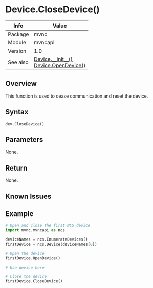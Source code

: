 # Device.CloseDevice()

|Info      | Value |
|----------|---------------|
|Package   |  mvnc         |
|Module    |  mvncapi      |
|Version   |  1.0          |
|See also|[Device.\_\_init\_\_()](Device.__init__.md) <br>[Device.OpenDevice()](Device.OpenDevice.md)|

## Overview
This function is used to cease communication and reset the device.

## Syntax
```python
dev.CloseDevice()
```

## Parameters
None.

## Return
None.

## Known Issues

## Example
```Python
# Open and close the first NCS device
import mvnc.mvncapi as ncs

deviceNames = ncs.EnumerateDevices()
firstDevice = ncs.Device(deviceNames[0])

# Open the device
firstDevice.OpenDevice()

# Use device here

# Close the device 
firstDevice.CloseDevice()
```
